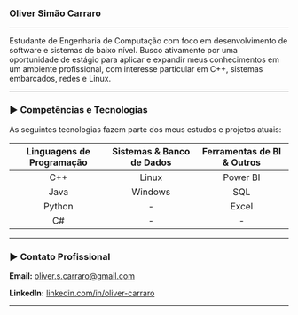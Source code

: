 ### Oliver Simão Carraro

---

Estudante de Engenharia de Computação com foco em desenvolvimento de software e sistemas de baixo nível. Busco ativamente por uma oportunidade de estágio para aplicar e expandir meus conhecimentos em um ambiente profissional, com interesse particular em C++, sistemas embarcados, redes e Linux.

---

### ► Competências e Tecnologias

As seguintes tecnologias fazem parte dos meus estudos e projetos atuais:

| Linguagens de Programação | Sistemas & Banco de Dados | Ferramentas de BI & Outros |
| :---: | :---: | :---: |
| C++ | Linux | Power BI |
| Java | Windows | SQL |
| Python | - | Excel |
| C# | - | - |

---

### ► Contato Profissional

**Email:** oliver.s.carraro@gmail.com

**LinkedIn:** [linkedin.com/in/oliver-carraro](https://www.linkedin.com/in/oliver-carraro/)

---
